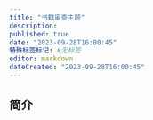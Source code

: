 ```yaml
---
title: "书籍审查主题"
description:
published: true
date: "2023-09-28T16:00:45"
特殊标签标记: #无标签
editor: markdown
dateCreated: "2023-09-28T16:00:45"
---
```


## 简介

